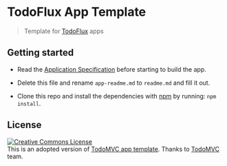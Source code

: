 # TodoFlux App Template

> Template for [TodoFlux](http://todoflux.com) apps


## Getting started

- Read the [Application Specification](https://github.com/todoflux/todoflux/blob/master/app-spec.md) before starting to build the app.

- Delete this file and rename `app-readme.md` to `readme.md` and fill it out.

- Clone this repo and install the dependencies with [npm](https://npmjs.com) by running: `npm install`.


## License

<a rel="license" href="http://creativecommons.org/licenses/by/4.0/deed.en_US"><img alt="Creative Commons License" style="border-width:0" src="http://i.creativecommons.org/l/by/4.0/80x15.png" /></a><br />
This is an adopted version of [TodoMVC app template](https://github.com/tastejs/todomvc-app-template). Thanks to [TodoMVC](http://todomvc.com/) team.

